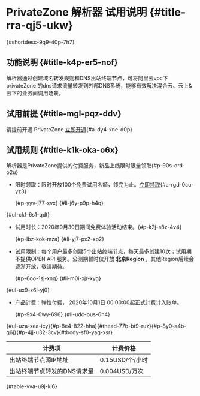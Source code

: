 PrivateZone 解析器 试用说明 {#title-rra-qj5-ukw}
=========================================

{#shortdesc-9q9-40p-7h7}

功能说明 {#title-k4p-er5-nof}
-------------------------

解析器通过创建域名转发规则和DNS出站终端节点，可将阿里云vpc下privateZone 的dns请求流量转发到外部DNS系统，能够有效解决混合云、云上\&云下的业务间调用场景。

试用前提 {#title-mgl-pqz-ddv}
-------------------------

请提前开通 PrivateZone [立即开通](https://common-buy-intl.alibabacloud.com/?spm=a2c1d.8251892.layout.1.5e0552f2XoOvax&amp;amp;commodityCode=pvtzpost_intl#/open){#a-dy4-xne-d0p}

试用规则 {#title-k1k-oka-o6x}
-------------------------

解析器是PrivateZone提供的付费服务，新品上线限时限量领取{#p-90s-ord-o2u}

* 限时领取：限时开放100个免费试用名额，领完为止。[立即领取](https://page-intl.aliyun.com/form/act817850467/index.htm){#a-rgd-0cu-yz3}

  {#p-yyv-j77-xvx}
{#li-j6y-p9p-h4q}

{#ul-ckf-6s1-qdt}

<!-- -->

* 试用时长：2020年9月30日期间免费体验活动结束。{#p-k2j-s8z-4v4}

  {#p-lbz-kok-mza}
{#li-yj7-px2-xp2}
* 试用限制：每个用户最多创建5个出站终端节点，每天最多创建10次；试用期不提供OPEN API 服务。公测期暂时仅开放 **北京Region** ，其他Region后续会逐渐开放，敬请期待。

  {#p-6oo-1sj-xnq}
{#li-m0i-xjr-xyg}

{#ul-ux9-x6l-yj0}

<!-- -->

* 产品计费：弹性付费， 2020年10月1日 00:00:00起正式计费计入账单。

  {#p-9x4-0wy-696}
{#li-udc-ous-6n4}

{#ul-uza-xea-icy}{#p-8e4-822-hha}{#thead-77b-bt9-ruz}{#p-8y0-a4b-g6j}{#p-4jj-u32-3cv}{#tbody-sf0-yag-xsr}

|       计费项       |     计费价格     |
|-----------------|--------------|
| 出站终端节点源IP地址     | 0.15USD/个/小时 |
| 出站终端节点转发的DNS请求量 | 0.004USD/万次  |

{#table-vva-u9j-ki6}

